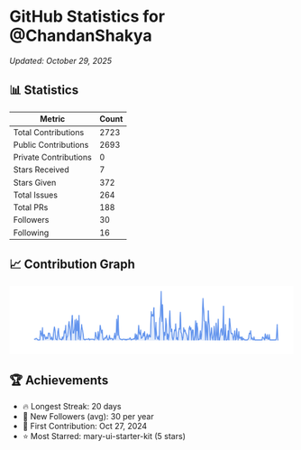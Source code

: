 # GitHub Statistics for @ChandanShakya
*Updated: October 29, 2025*

## 📊 Statistics
| Metric | Count |
|--------|--------|
| Total Contributions | 2723 |
| Public Contributions | 2693 |
| Private Contributions | 0 |
| Stars Received | 7 |
| Stars Given | 372 |
| Total Issues | 264 |
| Total PRs | 188 |
| Followers | 30 |
| Following | 16 |

## 📈 Contribution Graph

![Contribution Graph](./contribution_graph.png)

## 🏆 Achievements

- 🔥 Longest Streak: 20 days
- 👥 New Followers (avg): 30 per year
- 📅 First Contribution: Oct 27, 2024
- ⭐ Most Starred: mary-ui-starter-kit (5 stars)
